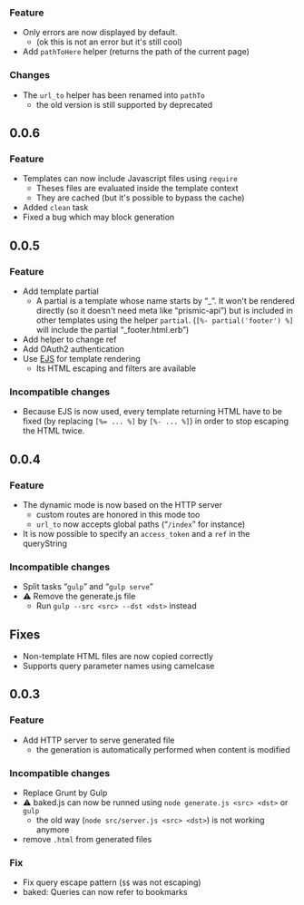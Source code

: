 ### Feature

- Only errors are now displayed by default.
    + (ok this is not an error but it's still cool)
- Add `pathToHere` helper (returns the path of the current page)

### Changes

- The `url_to` helper has been renamed into `pathTo`
    + the old version is still supported by deprecated

## 0.0.6

###  Feature

- Templates can now include Javascript files using `require`
  - Theses files are evaluated inside the template context
  - They are cached (but it's possible to bypass the cache)
- Added `clean` task
- Fixed a bug which may block generation

## 0.0.5

### Feature

- Add template partial
  - A partial is a template whose name starts by “_”. It won't be rendered directly (so it doesn't need meta like “prismic-api”) but is included in other
templates using the helper `partial`. (`[%- partial('footer') %]` will include
the partial “_footer.html.erb”)
- Add helper to change ref
- Add OAuth2 authentication
- Use [EJS](https://github.com/visionmedia/ejs) for template rendering
  - Its HTML escaping and filters are available

### Incompatible changes

- Because EJS is now used, every template returning HTML have to be fixed
(by replacing `[%= ... %]` by `[%- ... %]`) in order to stop escaping the HTML
twice.

## 0.0.4

### Feature

- The dynamic mode is now based on the HTTP server
  - custom routes are honored in this mode too
  - `url_to` now accepts global paths (“`/index`” for instance)
- It is now possible to specify an `access_token` and a `ref` in the queryString

### Incompatible changes

- Split tasks “`gulp`” and “`gulp serve`”
- ⚠ Remove the generate.js file
  - Run `gulp --src <src> --dst <dst>` instead

## Fixes

- Non-template HTML files are now copied correctly
- Supports query parameter names using camelcase

## 0.0.3

### Feature

- Add HTTP server to serve generated file
  - the generation is automatically performed when content is modified

### Incompatible changes

- Replace Grunt by Gulp
- ⚠ baked.js can now be runned using `node generate.js <src> <dst>` or `gulp`
  - the old way (`node src/server.js <src> <dst>`) is not working anymore
- remove `.html` from generated files

### Fix

- Fix query escape pattern (`$$` was not escaping)
- baked: Queries can now refer to bookmarks
